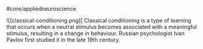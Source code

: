 #core/appliedneuroscience

![[classical-conditioning.png]]
Classical conditioning is a type of learning that occurs when a neutral stimulus becomes associated with a meaningful stimulus, resulting in a change in behaviour. Russian psychologist Ivan Pavlov first studied it in the late 19th century.
